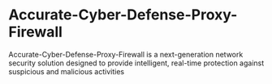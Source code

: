 # Accurate-Cyber-Defense-Proxy-Firewall
Accurate-Cyber-Defense-Proxy-Firewall is a next-generation network security solution designed to provide intelligent, real-time protection against suspicious and malicious activities
